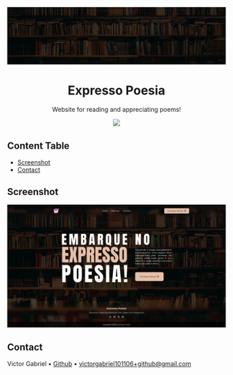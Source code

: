 <img alt="Bookshelf" src="assets/readme/readme.banner.jpg" />

<h1 align="center">
    Expresso Poesia
</h1>

<p align="center">
    Website for reading and appreciating poems!
</p>

<p align="center">
  <a href="https://skillicons.dev">
    <img src="https://skillicons.dev/icons?i=html,css" />
  </a>
</p>

## Content Table

- [Screenshot](#screenshot)
- [Contact](#contact)

## Screenshot

<img alt="Screenshot" src="assets/readme/readme.screenshot.png" />

## Contact

Victor Gabriel • [Github](https://github.com/Victor101106/) • victorgabriel101106+github@gmail.com
